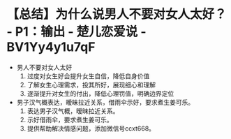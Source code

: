 # 【总结】为什么说男人不要对女人太好？ - P1：输出 - 楚儿恋爱说 - BV1Yy4y1u7qF

-   男人不要对女人太好
    1.  过度对女生好会提升女生自信，降低自身价值
    2.  了解女生心理需求，投其所好，展现细心和理解
    3.  逐渐提升对女生的付出，降低心理罚值，明确边界定位
-   男子汉气概表达，暧昧拉近关系，借雨伞示好，要求煮生姜可乐。
    1.  表达男子汉气概，暧昧拉近关系。
    2.  示好借雨伞，要求煮生姜可乐。
    3.  提供帮助解决情感问题，添加微信号ccxt668。